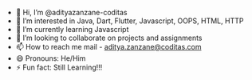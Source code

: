 - 👋 Hi, I’m @adityazanzane-coditas
- 👀 I’m interested in Java, Dart, Flutter, Javascript, OOPS, HTML, HTTP
- 🌱 I’m currently learning Javascript
- 💞️ I’m looking to collaborate on projects and assignments
- 📫 How to reach me mail - aditya.zanzane@coditas.com
- 😄 Pronouns: He/Him
- ⚡ Fun fact: Still Learning!!!

<!---
adityazanzane-coditas/adityazanzane-coditas is a ✨ special ✨ repository because its `README.md` (this file) appears on your GitHub profile.
You can click the Preview link to take a look at your changes.
--->
